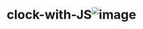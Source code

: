 # clock-with-JS![image](https://user-images.githubusercontent.com/69863686/177049277-86fbd12f-da82-4935-addc-b106824d2553.png)
